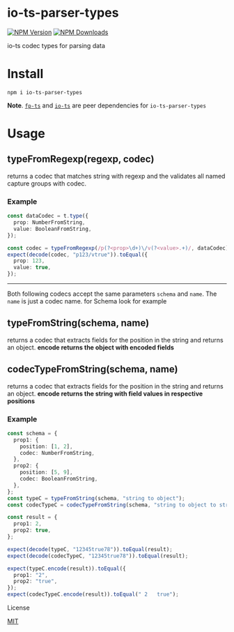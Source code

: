 # io-ts-parser-types

[![NPM Version](https://img.shields.io/npm/v/io-ts-parser-types.svg?style=flat-square)](https://www.npmjs.com/package/io-ts-parser-types)
[![NPM Downloads](https://img.shields.io/npm/dt/io-ts-parser-types.svg?style=flat-square)](https://www.npmjs.com/package/io-ts-parser-types)

io-ts codec types for parsing data

# Install

`npm i io-ts-parser-types`

**Note**. [`fp-ts`](https://github.com/gcanti/fp-ts) and [`io-ts`](https://github.com/gcanti/io-ts) are peer dependencies for `io-ts-parser-types`

# Usage

## typeFromRegexp(regexp, codec)

returns a codec that matches string with regexp and the validates all named capture groups with codec.

### Example

```ts
const dataCodec = t.type({
  prop: NumberFromString,
  value: BooleanFromString,
});

const codec = typeFromRegexp(/p(?<prop>\d+)\/v(?<value>.+)/, dataCodec);
expect(decode(codec, "p123/vtrue")).toEqual({
  prop: 123,
  value: true,
});

```

---

Both following codecs accept the same parameters `schema` and `name`. The `name` is just a codec name. for Schema look for example

## typeFromString(schema, name)

returns a codec that extracts fields for the position in the string and returns an object. **encode returns the object with encoded fields**

## codecTypeFromString(schema, name)

returns a codec that extracts fields for the position in the string and returns an object. **encode returns the string with field values in respective positions**

### Example

```ts
const schema = {
  prop1: {
    position: [1, 2],
    codec: NumberFromString,
  },
  prop2: {
    position: [5, 9],
    codec: BooleanFromString,
  },
};
const typeC = typeFromString(schema, "string to object");
const codecTypeC = codecTypeFromString(schema, "string to object to string");

const result = {
  prop1: 2,
  prop2: true,
};

expect(decode(typeC, "12345true78")).toEqual(result);
expect(decode(codecTypeC, "12345true78")).toEqual(result);

expect(typeC.encode(result)).toEqual({
  prop1: "2",
  prop2: "true",
});
expect(codecTypeC.encode(result)).toEqual(" 2   true");
```

License

[MIT](LICENSE)
